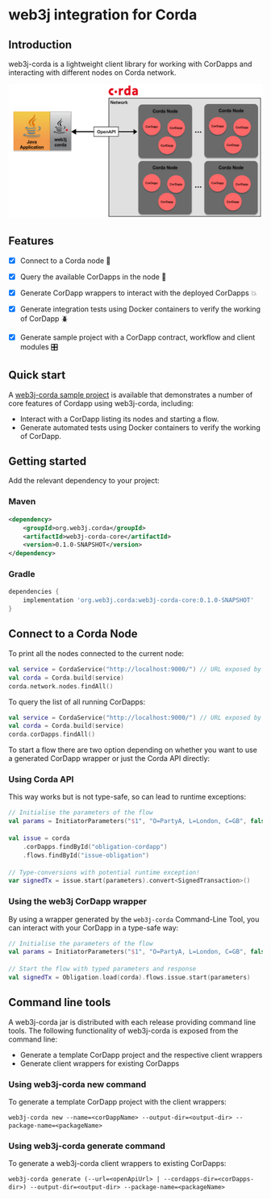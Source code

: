 web3j integration for Corda
===========================

## Introduction

web3j-corda is a lightweight client library for working with CorDapps and interacting with different nodes on Corda network.

![web3j-corda Network](docs/images/web3j-corda.png)

## Features
- [x] Connect to a Corda node :rocket:
- [x] Query the available CorDapps in the node :page_with_curl:
- [x] Generate CorDapp wrappers to interact with the deployed CorDapps :boom:
- [x] Generate integration tests using Docker containers to verify the working of CorDapp :beetle: 
- [x] Generate sample project with a CorDapp contract, workflow and client modules :control_knobs:


## Quick start

A [web3j-corda sample project](https://gitlab.com/web3j/corda-samples) is available that demonstrates a number of core features of Cordapp using web3j-corda, including:
* Interact with a CorDapp listing its nodes and starting a flow.
* Generate automated tests using Docker containers to verify the working of CorDapp. 

## Getting started

Add the relevant dependency to your project:

### Maven

```xml
<dependency>
    <groupId>org.web3j.corda</groupId>
    <artifactId>web3j-corda-core</artifactId>
    <version>0.1.0-SNAPSHOT</version>
</dependency>
```

### Gradle

```groovy
dependencies {
    implementation 'org.web3j.corda:web3j-corda-core:0.1.0-SNAPSHOT'
}
```

## Connect to a Corda Node

To print all the nodes connected to the current node:

```kotlin
val service = CordaService("http://localhost:9000/") // URL exposed by BRAID service
val corda = Corda.build(service)
corda.network.nodes.findAll()
```

To query the list of all running CorDapps:

```kotlin
val service = CordaService("http://localhost:9000/") // URL exposed by BRAID service
val corda = Corda.build(service)
corda.corDapps.findAll()
```

To start a flow there are two option depending on whether you want to use a generated CorDapp wrapper
or just the Corda API directly:

### Using Corda API
This way works but is not type-safe, so can lead to runtime exceptions:
```kotlin
// Initialise the parameters of the flow 
val params = InitiatorParameters("$1", "O=PartyA, L=London, C=GB", false)

val issue = corda
    .corDapps.findById("obligation-cordapp")
    .flows.findById("issue-obligation")

// Type-conversions with potential runtime exception!
var signedTx = issue.start(parameters).convert<SignedTransaction>()
```

### Using the web3j CorDapp wrapper
By using a wrapper generated by the `web3j-corda` Command-Line Tool, 
you can interact with your CorDapp in a type-safe way:
```kotlin
// Initialise the parameters of the flow 
val params = InitiatorParameters("$1", "O=PartyA, L=London, C=GB", false)

// Start the flow with typed parameters and response
val signedTx = Obligation.load(corda).flows.issue.start(parameters)
```

## Command line tools

A web3j-corda jar is distributed with each release providing command line tools. 
The following functionality of web3j-corda is exposed from the command line:

* Generate a template CorDapp project and the respective client wrappers
* Generate client wrappers for existing CorDapps

### Using web3j-corda new command

To generate a template CorDapp project with the client wrappers: 

```shell script
web3j-corda new --name=<corDappName> --output-dir=<output-dir> --package-name=<packageName>
```
### Using web3j-corda generate command

To generate a web3j-corda client wrappers to existing CorDapps: 

```shell script
web3j-corda generate (--url=<openApiUrl> | --cordapps-dir=<corDapps-dir>) --output-dir=<output-dir> --package-name=<packageName>
```

